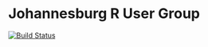 # Johannesburg R User Group
[![Build Status](https://travis-ci.org/rusergroupcoza/website.png?branch=master)](https://travis-ci.org/rusergroupcoza/website) 

